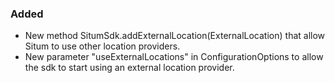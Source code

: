 ### Added
* New method SitumSdk.addExternalLocation(ExternalLocation) that allow Situm to use other location providers.
* New parameter "useExternalLocations" in ConfigurationOptions to allow the sdk to start using an external location provider.